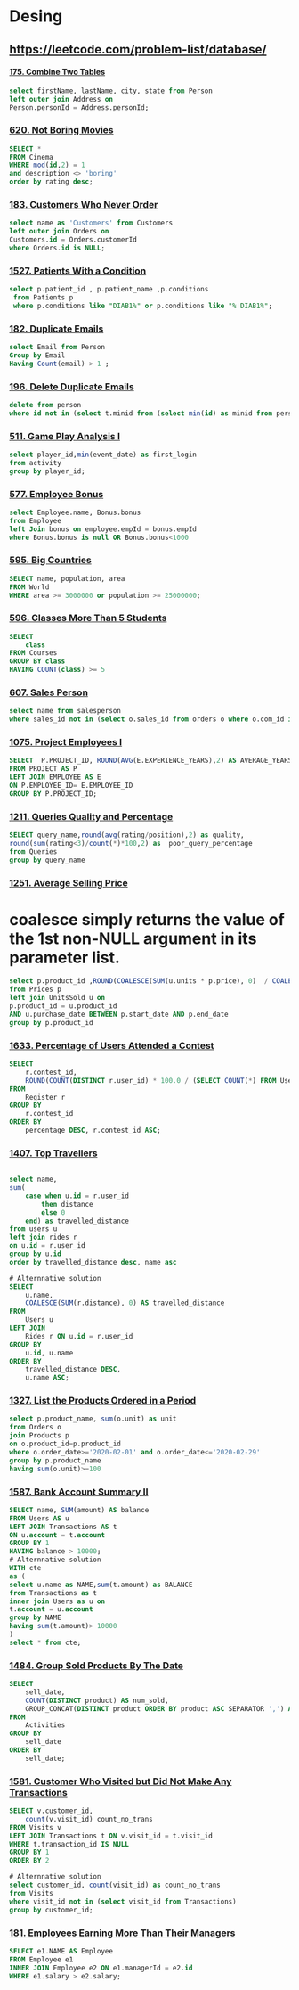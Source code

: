 # Desing
## https://leetcode.com/problem-list/database/
<!-- advance SQL : https://www.youtube.com/watch?v=ch520NKjHOg&list=PLGAnLqlBhx1H2ttudV4JeHotbvpbR7HQQ -->
#### [175. Combine Two Tables](https://leetcode.com/problems/combine-two-tables/description/?envType=problem-list-v2&envId=database)
~~~SQL
select firstName, lastName, city, state from Person 
left outer join Address on 
Person.personId = Address.personId;
~~~

### [620. Not Boring Movies](https://leetcode.com/problems/not-boring-movies/description/?envType=problem-list-v2&envId=database)
~~~SQL
SELECT * 
FROM Cinema 
WHERE mod(id,2) = 1
and description <> 'boring'
order by rating desc;
~~~

### [183. Customers Who Never Order](https://leetcode.com/problems/customers-who-never-order/?envType=problem-list-v2&envId=database)
~~~SQL
select name as 'Customers' from Customers
left outer join Orders on
Customers.id = Orders.customerId
where Orders.id is NULL;
~~~

### [1527. Patients With a Condition](https://leetcode.com/problems/patients-with-a-condition/description/?envType=problem-list-v2&envId=database)
~~~SQL
select p.patient_id , p.patient_name ,p.conditions
 from Patients p
 where p.conditions like "DIAB1%" or p.conditions like "% DIAB1%";
~~~

### [182. Duplicate Emails](https://leetcode.com/problems/delete-duplicate-emails/description/?envType=problem-list-v2&envId=database)

~~~SQL
select Email from Person
Group by Email
Having Count(email) > 1 ;
~~~
### [196. Delete Duplicate Emails](https://leetcode.com/problems/delete-duplicate-emails/description/?envType=problem-list-v2&envId=database)

~~~SQL
delete from person 
where id not in (select t.minid from (select min(id) as minid from person group by email) t)
~~~


### [511. Game Play Analysis I](https://leetcode.com/problems/game-play-analysis-i/description/?envType=problem-list-v2&envId=database)
~~~SQL
select player_id,min(event_date) as first_login
from activity 
group by player_id;
~~~

### [577. Employee Bonus](https://leetcode.com/problems/employee-bonus/description/?envType=problem-list-v2&envId=database)
~~~SQL
select Employee.name, Bonus.bonus
from Employee
left Join bonus on employee.empId = bonus.empId
where Bonus.bonus is null OR Bonus.bonus<1000 
~~~

### [595. Big Countries](https://leetcode.com/problems/big-countries/?envType=problem-list-v2&envId=database)
~~~SQL
SELECT name, population, area 
FROM World
WHERE area >= 3000000 or population >= 25000000;
~~~

### [596. Classes More Than 5 Students](https://leetcode.com/problems/classes-more-than-5-students/description/?envType=problem-list-v2&envId=database)
~~~SQL
SELECT
    class
FROM Courses
GROUP BY class
HAVING COUNT(class) >= 5
~~~

### [607. Sales Person](https://leetcode.com/problems/sales-person/?envType=problem-list-v2&envId=database)
~~~SQL
select name from salesperson 
where sales_id not in (select o.sales_id from orders o where o.com_id in (select c.com_id from company c where c.name='RED'))
~~~

### [1075. Project Employees I](https://leetcode.com/problems/project-employees-i/description/?envType=problem-list-v2&envId=database)
~~~SQL
SELECT  P.PROJECT_ID, ROUND(AVG(E.EXPERIENCE_YEARS),2) AS AVERAGE_YEARS
FROM PROJECT AS P
LEFT JOIN EMPLOYEE AS E
ON P.EMPLOYEE_ID= E.EMPLOYEE_ID
GROUP BY P.PROJECT_ID;  
~~~

### [1211. Queries Quality and Percentage](https://leetcode.com/problems/queries-quality-and-percentage/description/?envType=problem-list-v2&envId=database)
~~~SQL
SELECT query_name,round(avg(rating/position),2) as quality, 
round(sum(rating<3)/count(*)*100,2) as  poor_query_percentage 
from Queries 
group by query_name
~~~

### [1251. Average Selling Price](https://leetcode.com/problems/average-selling-price/description/?envType=problem-list-v2&envId=database)

# coalesce simply returns the value of the 1st non-NULL argument in its parameter list.
~~~SQL
select p.product_id ,ROUND(COALESCE(SUM(u.units * p.price), 0)  / COALESCE(SUM(u.units), 1), 2) AS average_price
from Prices p 
left join UnitsSold u on 
p.product_id = u.product_id
AND u.purchase_date BETWEEN p.start_date AND p.end_date
group by p.product_id
~~~

### [1633. Percentage of Users Attended a Contest](https://leetcode.com/problems/percentage-of-users-attended-a-contest/description/?envType=problem-list-v2&envId=database)

~~~SQL
SELECT 
    r.contest_id,
    ROUND(COUNT(DISTINCT r.user_id) * 100.0 / (SELECT COUNT(*) FROM Users), 2) AS percentage
FROM 
    Register r
GROUP BY 
    r.contest_id
ORDER BY 
    percentage DESC, r.contest_id ASC;
~~~

### [1407. Top Travellers](https://leetcode.com/problems/top-travellers/?envType=problem-list-v2&envId=database)
~~~SQL

select name, 
sum(
    case when u.id = r.user_id 
        then distance
        else 0 
    end) as travelled_distance
from users u
left join rides r
on u.id = r.user_id
group by u.id
order by travelled_distance desc, name asc

# Alternnative solution
SELECT 
    u.name, 
    COALESCE(SUM(r.distance), 0) AS travelled_distance
FROM 
    Users u
LEFT JOIN 
    Rides r ON u.id = r.user_id
GROUP BY 
    u.id, u.name
ORDER BY 
    travelled_distance DESC, 
    u.name ASC;
~~~

### [1327. List the Products Ordered in a Period](https://leetcode.com/problems/list-the-products-ordered-in-a-period/description/?envType=problem-list-v2&envId=database)
~~~SQL
select p.product_name, sum(o.unit) as unit
from Orders o
join Products p
on o.product_id=p.product_id
where o.order_date>='2020-02-01' and o.order_date<='2020-02-29'
group by p.product_name
having sum(o.unit)>=100
~~~
### [1587. Bank Account Summary II](https://leetcode.com/problems/bank-account-summary-ii/description/?envType=problem-list-v2&envId=database)
~~~SQL
SELECT name, SUM(amount) AS balance
FROM Users AS u
LEFT JOIN Transactions AS t
ON u.account = t.account
GROUP BY 1
HAVING balance > 10000;
# Alternnative solution
WITH cte
as (
select u.name as NAME,sum(t.amount) as BALANCE
from Transactions as t
inner join Users as u on
t.account = u.account
group by NAME
having sum(t.amount)> 10000
)
select * from cte;
~~~
### [1484. Group Sold Products By The Date](https://leetcode.com/problems/group-sold-products-by-the-date/description/?envType=problem-list-v2&envId=database)
~~~SQL 
SELECT 
    sell_date,
    COUNT(DISTINCT product) AS num_sold,
    GROUP_CONCAT(DISTINCT product ORDER BY product ASC SEPARATOR ',') AS products
FROM 
    Activities
GROUP BY 
    sell_date
ORDER BY 
    sell_date;
~~~

### [1581. Customer Who Visited but Did Not Make Any Transactions](https://leetcode.com/problems/customer-who-visited-but-did-not-make-any-transactions/description/?envType=problem-list-v2&envId=database)
~~~SQL
SELECT v.customer_id,
    count(v.visit_id) count_no_trans
FROM Visits v
LEFT JOIN Transactions t ON v.visit_id = t.visit_id
WHERE t.transaction_id IS NULL
GROUP BY 1
ORDER BY 2

# Alternnative solution
select customer_id, count(visit_id) as count_no_trans
from Visits 
where visit_id not in (select visit_id from Transactions)
group by customer_id;
~~~
### [181. Employees Earning More Than Their Managers](https://leetcode.com/problems/employees-earning-more-than-their-managers/description/?envType=problem-list-v2&envId=database)

~~~SQL
SELECT e1.NAME AS Employee
FROM Employee e1
INNER JOIN Employee e2 ON e1.managerId = e2.id
WHERE e1.salary > e2.salary;
~~~